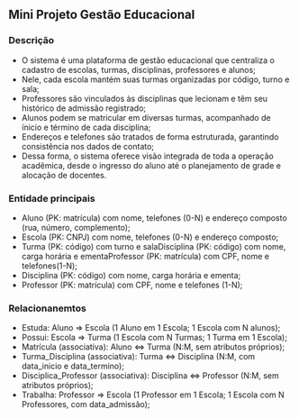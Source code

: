 ## Mini Projeto Gestão Educacional

### Descrição
* O sistema é uma plataforma de gestão educacional que centraliza o cadastro de escolas, turmas, disciplinas, professores e alunos;
* Nele, cada escola mantém suas turmas organizadas por código, turno e sala;
* Professores são vinculados às disciplinas que lecionam e têm seu histórico de admissão registrado;
* Alunos podem se matricular em diversas turmas, acompanhado de ínicio e término de cada disciplina;
* Endereços e telefones são tratados de forma estruturada, garantindo consistência nos dados de contato;
* Dessa forma, o sistema oferece visão integrada de toda a operação acadêmica, desde o ingresso do aluno até o planejamento de grade e alocação de docentes.

### Entidade principais
* Aluno (PK: matrícula) com nome, telefones (0-N) e endereço composto (rua, número, complemento);
* Escola (PK: CNPJ) com nome, telefones (0-N) e endereço composto;
* Turma (PK: código) com turno e salaDisciplina (PK: código) com nome, carga horária e ementaProfessor (PK: matrícula) com CPF, nome e telefones(1-N);
* Disciplina (PK: código) com nome, carga horária e ementa;
* Professor (PK: matrícula) com CPF, nome e telefones (1-N);

### Relacionanemtos
* Estuda: Aluno => Escola (1 Aluno em 1 Escola; 1 Escola com N alunos);
* Possui: Escola => Turma (1 Escola com N Turmas; 1 Turma em 1 Escola);
* Matrícula (associativa): Aluno <=> Turma (N:M, sem atributos próprios);
* Turma_Disciplina (associativa): Turma <=> Disciplina (N:M, com data_inicio e data_termino);
* Disciplica_Professor (associativa): Disciplina <=> Professor (N:M, sem atributos próprios);
* Trabalha: Professor => Escola (1 Professor em 1 Escola; 1 Escola com N Professores, com data_admissão);